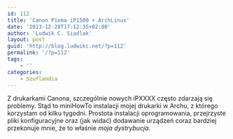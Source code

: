 ```yaml
---
id: 112
title: 'Canon Pixma iP1500 + ArchLinux'
date: '2013-12-28T17:12:35+02:00'
author: 'Ludwik C. Siadlak'
layout: post
guid: 'http://blog.ludwikc.net/?p=112'
permalink: '/?p=112'
tags:
    - ''
categories:
    - Szuflandia
---
```


Z drukarkami Canona, szczególnie nowych iPXXXX często zdarzają się problemy. Stąd to miniHowTo instalacji mojej drukarki w Archu, z którego korzystam od kilku tygodni. Prostota instalacji oprogramowania, przejrzyste pliki konfiguracyjne oraz (jak widać) dodawanie urządzeń coraz bardziej przekonuje mnie, że to właśnie *moja dystrybucja*.